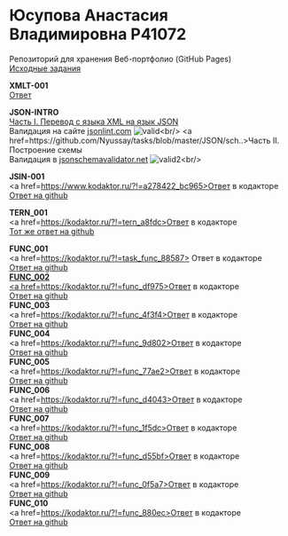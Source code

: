 # Юсупова Анастасия Владимировна Р41072
Репозиторий для хранения Веб-портфолио (GitHub Pages)<br/>
<a href=https://github.com/GossJS/ifmo-2019/tree/tasks-2020-spring>Исходные задания</a><br/>

<b>XMLT-001</b><br/>
<a href=https://github.com/Nyussay/tasks/tree/master/XMLT-001>Ответ</a> <br/>

<b>JSON-INTRO </b><br/>
<a href=https://github.com/Nyussay/tasks/blob/master/JSON/stu..>Часть I. Перевод с языка XML на язык JSON</a> <br/>
Валидация на сайте <a href=jsonlint.com>jsonlint.com</a>
![valid](https://user-images.githubusercontent.com/58169429/78..)<br/>
<a href=https://github.com/Nyussay/tasks/blob/master/JSON/sch..>Часть II. Построение схемы</a> <br/>
Валидация в <a href=jsonschemavalidator.net>jsonschemavalidator.net</a>
![valid2](https://user-images.githubusercontent.com/58169429/78..)<br/>

<b>JSIN-001</b><br/>
<a href=https://www.kodaktor.ru/?!=a278422_bc965>Ответ в кодакторе</a><br/>
<a href=https://github.com/AnastasiiaIusupova/tasks/blob/master/JSIN-001>Ответ на github</a><br/>

<b>TERN_001</b><br/>
<a href=https://kodaktor.ru/?!=tern_a8fdc>Ответ в кодакторе</a><br/>
<a href=https://github.com/AnastasiiaIusupova/tasks/blob/master/TERN_001>Тот же ответ на github</a><br/>

<b>FUNC_001</b><br/>
<a href=https://kodaktor.ru/?!=task_func_88587> Ответ в кодакторе <br/>
<a href=https://github.com/AnastasiiaIusupova/tasks/blob/master/FUNC_001> Ответ на github <br/>
<b>FUNC_002</b><br/>
<a href=https://kodaktor.ru/?!=func_df975>Ответ в кодакторе</a> <br/>
<a href=https://github.com/AnastasiiaIusupova/tasks/blob/master/FUNC_002>Ответ на github</a> <br/>
<b>FUNC_003</b><br/>
<a href=https://kodaktor.ru/?!=func_4f3f4>Ответ в кодакторе</a> <br/>
<a href=https://github.com/AnastasiiaIusupova/tasks/blob/master/FUNC_003>Ответ на github</a> <br/>
<b>FUNC_004</b><br/>
<a href=https://kodaktor.ru/?!=func_9d802>Ответ в кодакторе</a> <br/>
<a href=https://github.com/AnastasiiaIusupova/tasks/blob/master/FUNC_004>Ответ на github</a> <br/>
<b>FUNC_005</b><br/>
<a href=https://kodaktor.ru/?!=func_77ae2>Ответ в кодакторе</a> <br/>
<a href=https://github.com/AnastasiiaIusupova/tasks/blob/master/FUNC_005>Ответ на github</a> <br/>
<b>FUNC_006</b><br/>
<a href=https://kodaktor.ru/?!=func_d4043>Ответ в кодакторе</a> <br/>
<a href=https://github.com/AnastasiiaIusupova/tasks/blob/master/FUNC_006>Ответ на github</a> <br/>
<b>FUNC_007</b><br/>
<a href=https://kodaktor.ru/?!=func_1f5dc>Ответ в кодакторе</a> <br/>
<a href=https://github.com/AnastasiiaIusupova/tasks/blob/master/FUNC_007>Ответ на github</a> <br/>
<b>FUNC_008</b><br/>
<a href=https://kodaktor.ru/?!=func_d55bf>Ответ в кодакторе</a> <br/>
<a href=https://github.com/AnastasiiaIusupova/tasks/blob/master/FUNC_008>Ответ на github</a> <br/>
<b>FUNC_009</b><br/>
<a href=https://kodaktor.ru/?!=func_0f5a7>Ответ в кодакторе</a> <br/>
<a href=https://github.com/AnastasiiaIusupova/tasks/blob/master/FUNC_009>Ответ на github</a> <br/>
<b>FUNC_010</b><br/>
<a href=https://kodaktor.ru/?!=func_880ec>Ответ в кодакторе</a> <br/>
<a href=https://github.com/AnastasiiaIusupova/tasks/blob/master/FUNC_009>Ответ на github</a> <br/>
